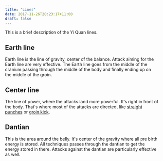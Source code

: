 ```yaml
---
title: "Lines"
date: 2017-11-26T20:23:17+11:00
draft: false
---
```


This is a brief description of the Yi Quan lines.

## Earth line

Earth line is the line of gravity, center of the balance. Attack aiming for the Earth line are very effective. The Earth line goes from the middle of the cranium passing through the middle of the body and finally ending up on the middle of the groin.

## Center line

The line of power, where the attacks land more powerful. It's right in front of the body. That's where most of the attacks are directed, like [straight punches](../../strikes/arm/punch) or [groin kick](../../strikes/leg/groin).

## Dantian

This is the area around the belly. It's center of the gravity where all pre birth energy is stored. All techniques passes through the dantian to get the energy stored in there. Attacks against the dantian are particularly effective as well.  
